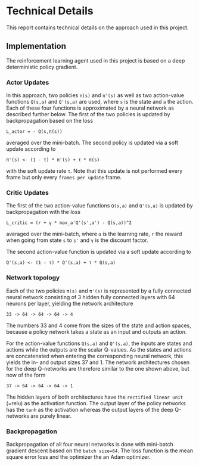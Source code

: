 # Technical Details

This report contains technical details on the approach used in this project.

## Implementation

The reinforcement learning agent used in this project is based on a deep deterministic policy gradient. 

### Actor Updates

In this approach, two policies `π(s)` and `π'(s)` as well as two action-value functions `Q(s,a)` and `Q'(s,a)` are used, where `s` is the state and `a` the action. Each of these four functions is approximated by a neural network as described further below. The first of the two policies is updated by backpropagation based on the loss

`L_actor = - Q(s,π(s))`

averaged over the mini-batch. The second policy is updated via a soft update according to

`π'(s) <- (1 - τ) * π'(s) + τ * π(s)`

with the soft update rate `τ`. Note that this update is not performed every frame but only every `frames per update` frame.

### Critic Updates

The first of the two action-value functions `Q(s,a)` and `Q'(s,a)` is updated by backpropagation with the loss

`L_critic = (r + γ * max_a'Q'(s',a') - Q(s,a))^2`

averaged over the mini-batch, where `α` is the learning rate, `r` the reward when going from state `s` to `s'` and `γ` is the discount factor.

The second action-value function is updated via a soft update according to

`Q'(s,a) <- (1 - τ) * Q'(s,a) + τ * Q(s,a)`

### Network topology

Each of the two policies `π(s)` and `π'(s)` is represented by a fully connected neural network consisting of 3 hidden fully connected layers with 64 neurons per layer, yielding the network architecture

`33 -> 64 -> 64 -> 64 -> 4`

The numbers 33 and 4 come from the sizes of the state and action spaces, because a policy network takes a state as an input and outputs an action.

For the action-value functions `Q(s,a)` and `Q'(s,a)`, the inputs are states and actions while the outputs are the scalar Q-values. As the states and actions are concatenated when entering the corresponding neural network, this yields the in- and output sizes 37 and 1. The network architectures chosen for the deep Q-networks are therefore similar to the one shown above, but now of the form

`37 -> 64 -> 64 -> 64 -> 1`

The hidden layers of both architectures have the `rectified linear unit` (=relu) as the activation function. The output layer of the policy networks has the `tanh` as the activation whereas the output layers of the deep Q-networks are purely linear.

### Backpropagation

Backpropagation of all four neural networks is done with mini-batch gradient descent based on the `batch size=64`. The loss function is the mean square error loss and the optimizer the an Adam optimizer.
